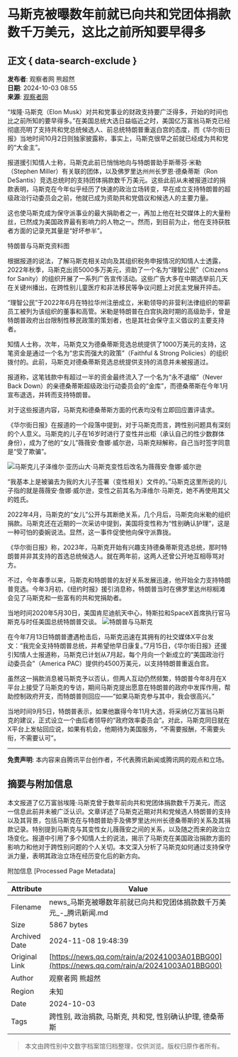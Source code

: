 # 马斯克被曝数年前就已向共和党团体捐款数千万美元，这比之前所知要早得多

## 正文 { data-search-exclude }


**发布者**: 观察者网 熊超然  
**日期**: 2024-10-03 08:55  
**来源**: [观察者网](https://news.qq.com/omn/author/8QMc13xd5IUZvz3c)

“埃隆·马斯克（Elon Musk）对共和党事业的财政支持要广泛得多，开始的时间也比之前所知的要早得多。”在美国总统大选日益临近之时，美国亿万富翁马斯克已经彻底亮明了支持共和党总统候选人、前总统特朗普重返白宫的态度，而《华尔街日报》当地时间10月2日则独家披露称，事实上，马斯克很早之前就已经成为共和党的“大金主”。

报道援引知情人士称，马斯克此前已悄悄地向与特朗普助手斯蒂芬·米勒（Stephen Miller）有关联的团体，以及佛罗里达州州长罗恩·德桑蒂斯（Ron DeSantis）竞选总统时的支持团体捐款数千万美元。这些此前从未被报道过的捐款表明，马斯克在今年似乎经历了快速的政治立场转变，早在成立支持特朗普的超级政治行动委员会之前，他就已成为资助共和党倡议和候选人的主要力量。

这也使马斯克成为保守派事业的最大捐助者之一，再加上他在社交媒体上的大量粉丝，已然成为美国政界最有影响力的人物之一。然而，到目前为止，他在支持获胜者方面的记录充其量是“好坏参半”。

特朗普与马斯克资料图

根据报道的说法，了解马斯克相关动向及其组织税务申报情况的知情人士透露，2022年秋季，马斯克出资5000多万美元，资助了一个名为“理智公民”（Citizens for Sanity）的组织开展了一系列广告宣传活动。这些广告大多在中期选举前几天在关键州播出，在跨性别儿童医疗和非法移民等争议问题上对民主党展开抨击。

“理智公民”于2022年6月在特拉华州注册成立，米勒领导的非营利法律组织的带薪员工被列为该组织的董事和高管。米勒是特朗普在白宫执政时期的高级助手，曾是特朗普政府出台限制性移民政策的策划者，也是其社会保守主义倡议的主要支持者。

知情人士称，次年，马斯克又为德桑蒂斯竞选总统提供了1000万美元的支持，这笔资金是通过一个名为“忠实而强大的政策”（Faithful & Strong Policies）的组织拨付的。此前，马斯克对德桑蒂斯竞选总统提供支持的消息并未被报道过。

报道称，这笔钱款中有超过一半的资金最终流入了一个名为“永不退缩”（Never Back Down）的亲德桑蒂斯超级政治行动委员会的“金库”，而德桑蒂斯在今年1月宣布退选，并转而支持特朗普。

对于这些报道内容，马斯克和德桑蒂斯方面的代表均没有立即回应置评请求。

《华尔街日报》在报道的一个段落中提到，对于马斯克而言，跨性别问题具有深刻的个人意义。马斯克的儿子在16岁时进行了变性并出柜（承认自己的性少数群体身份），成为了他的“女儿”薇薇安·詹娜·威尔逊，马斯克辩解称，自己当时签字同意是“受了欺骗”。

![马斯克儿子泽维尔·亚历山大·马斯克变性后改名为薇薇安·詹娜·威尔逊](https://inews.gtimg.com/newsapp_bt/0/1012205723968_6694/0)

“我基本上是被骗去为我的大儿子签署（变性相关）文件的。”马斯克这里所说的儿子指的就是薇薇安·詹娜·威尔逊，变性之前其名为泽维尔·马斯克，她不再使用其父的姓氏。

2022年4月，马斯克的“女儿”公开与其断绝关系，几个月后，马斯克向米勒的组织捐款。马斯克还在近期的一次采访中提到，美国将变性称为“性别确认护理”，这是一种可怕的委婉说法。显然，这一事件促使他向保守派靠拢。

《华尔街日报》称，2023年，马斯克开始有兴趣支持德桑蒂斯竞选总统，那时特朗普并非其支持的首选总统候选人。就在两年前，这两人还曾公开地互相辱骂对方。

不过，今年春季以来，马斯克和特朗普的友好关系发展迅速，他开始全力支持特朗普竞选。今年3月初，《纽约时报》援引消息称，特朗普当时在佛罗里达州棕榈滩会见了马斯克和一些富有的共和党捐助者。

当地时间2020年5月30日，美国肯尼迪航天中心，特斯拉和SpaceX首席执行官马斯克与时任美国总统特朗普交谈。 ![特朗普与马斯克](https://inews.gtimg.com/newsapp_bt/0/1012205723968_6694/0)

在今年7月13日特朗普遭遇枪击后，马斯克迅速在其拥有的社交媒体X平台发文：“我完全支持特朗普总统，并希望他早日康复。”7月15日，《华尔街日报》还援引知情人士报道称，马斯克已计划从7月起，每个月向一个新成立的“美国政治行动委员会”（America PAC）提供约4500万美元，以支持特朗普重返白宫。

虽然这一捐款消息被马斯克予以否认，但两人互动仍然频繁，特朗普今年8月在X平台上接受了马斯克的专访，期间马斯克提出愿意在特朗普的政府中发挥作用，帮助控制政府开支，而特朗普则回应——“如果马斯克参与其中，我会很高兴。”

当地时间9月5日，特朗普表示，如果他赢得今年11月大选，将采纳亿万富翁马斯克的建议，正式设立一个由后者领导的“政府效率委员会”。对此，马斯克同日就在X平台上发帖回应说，如果有机会，他期待为美国服务，“不需要报酬，不需要头衔，不需要认可”。

---

**免责声明**: 本内容来自腾讯平台创作者，不代表腾讯新闻或腾讯网的观点和立场。

## 摘要与附加信息

<!-- tcd_abstract -->
本文报道了亿万富翁埃隆·马斯克曾于数年前向共和党团体捐款数千万美元，而这一信息此前并未被广泛认识。文章详述了马斯克近期对共和党候选人特朗普的支持以及其背景，包括马斯克在与特朗普助手及佛罗里达州州长德桑蒂斯的关系及其捐款记录。特别提到马斯克与其变性女儿薇薇安之间的关系，以及随之而来的政治立场变化。报道中引用了多个知情人士的说法，揭示了马斯克在美国政治捐款方面的影响力和他对于跨性别问题的个人关切。本文深入分析了马斯克如何通过支持保守派力量，表明其政治立场在经历变化后的新方向。
<!-- tcd_abstract_end -->

附加信息 [Processed Page Metadata]

| Attribute       | Value                                  |
|-----------------|----------------------------------------|
| Filename        | news_马斯克被曝数年前就已向共和党团体捐款数千万美元_-_腾讯新闻.md                             |
| Size            | 5867 bytes                           |
| Archived Date   | 2024-11-08 19:48:39                             |
| Original Link   | [https://news.qq.com/rain/a/20241003A01BBG00](https://news.qq.com/rain/a/20241003A01BBG00)                       |
| Author          | 观察者网 熊超然                               |
| Region          | 未知                               |
| Date            | 2024-10-03                                 |
| Tags            | 跨性别, 政治捐款, 马斯克, 共和党, 性别确认护理, 德桑蒂斯                                 |
>
> 本文由跨性别中文数字档案馆归档整理，仅供浏览。版权归原作者所有。
>